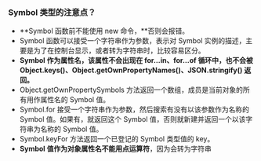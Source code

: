 ### Symbol 类型的注意点？

- **Symbol 函数前不能使用 new 命令，**否则会报错。
- Symbol 函数可以接受一个字符串作为参数，表示对 Symbol 实例的描述，主要是为了在控制台显示，或者转为字符串时，比较容易区分。
- **Symbol 作为属性名，该属性不会出现在 for...in、for...of 循环中，也不会被 Object.keys()、Object.getOwnPropertyNames()、JSON.stringify() 返回。**
- Object.getOwnPropertySymbols 方法返回一个数组，成员是当前对象的所有用作属性名的 Symbol 值。
- Symbol.for 接受一个字符串作为参数，然后搜索有没有以该参数作为名称的 Symbol 值。如果有，就返回这个 Symbol 值，否则就新建并返回一个以该字符串为名称的 Symbol 值。
- Symbol.keyFor 方法返回一个已登记的 Symbol 类型值的 key。
- **Symbol 值作为对象属性名不能用点运算符**，因为会转为字符串